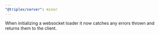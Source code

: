 ```yaml
---
"@triplex/server": minor
---
```


When initializing a websocket loader it now catches any errors thrown and returns them to the client.
